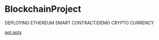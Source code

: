 # BlockchainProject
DEPLOYING ETHEREUM SMART CONTRACT/DEMO CRYPTO CURRENCY

[ppt.pptx](https://github.com/anup5333/BlockchainProject/files/6912702/ppt.pptx)
